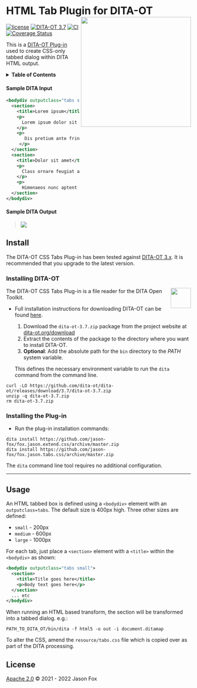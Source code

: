 # HTML Tab Plugin for DITA-OT [<img src="https://jason-fox.github.io/fox.jason.tabs.css/tabs.png" align="right" width="300">](http://tabsdita-ot.rtfd.io/)

[![license](https://img.shields.io/github/license/jason-fox/fox.jason.tabs.css.svg)](http://www.apache.org/licenses/LICENSE-2.0)
[![DITA-OT 3.7](https://img.shields.io/badge/DITA--OT-3.7-blue.svg)](http://www.dita-ot.org/3.7)
[![CI](https://github.com/jason-fox/fox.jason.tabs.css/workflows/CI/badge.svg)](https://github.com/jason-fox/fox.jason.tabs.css/actions?query=workflow%3ACI)
[![Coverage Status](https://coveralls.io/repos/github/jason-fox/fox.jason.tabs.css/badge.svg?branch=master)](https://coveralls.io/github/jason-fox/fox.jason.tabs.css?branch=master)

This is a [DITA-OT Plug-in](https://www.dita-ot.org/plugins) used to create CSS-only tabbed dialog within DITA HTML output.

<details>
<summary><strong>Table of Contents</strong></summary>

-   [Background](#background)
-   [Install](#install)
    -   [Installing DITA-OT](#installing-dita-ot)
    -   [Installing the Plug-in](#installing-the-plug-in)
-   [Usage](#usage)
-   [License](#license)

</details>


#### Sample DITA Input

```xml
<bodydiv outputclass="tabs small">
  <section>
    <title>Lorem ipsum</title>
    <p>
      Lorem ipsum dolor sit amet consectetur adipiscing, elit malesuada ligula vehicula netus sollicitudin sociis, feugiat scelerisque luctus parturient pharetra.
    </p>
    <p>
       Dis pretium ante fringilla nunc velit nisi risus primis felis vel, venenatis auctor nascetur viverra non sagittis habitant condimentum integer. Himenaeos iaculis placerat neque nisl sodales faucibus ut porttitor maecenas et quam posuere mauris, venenatis tortor scelerisque suspendisse magna malesuada rhoncus commodo feugiat pretium urna just
     </p>
  </section>
  <section>
    <title>Dolor sit amet</title>
    <p>
      Class ornare feugiat arcu parturient lacus mollis purus at, primis turpis morbi libero ultricies hendrerit. Volutpat sed ullamcorper bibendum mi sagittis ultricies ridiculus sociis nam, dapibus proin curae odio lacus est dignissim ad, commodo ornare nec phasellus condimentum laoreet vehicula porttitor.
    </p>
    <p>
      Himenaeos nunc aptent massa ridiculus auctor nisi pellentesque maecenas a eleifend, fermentum fringilla semper nam viverra vivamus velit metus in posuere, conubia tellus venenatis rutrum proin erat enim mi libero.</p>
  </section>
</bodydiv>
```

#### Sample DITA Output

> ![](https://jason-fox.github.io/fox.jason.tabs.css/tabbed.png)

## Install

The DITA-OT CSS Tabs Plug-in has been tested against [DITA-OT 3.x](http://www.dita-ot.org/download). It is recommended
that you upgrade to the latest version.

### Installing DITA-OT

<a href="https://www.dita-ot.org"><img src="https://www.dita-ot.org/images/dita-ot-logo.svg" align="right" height="55"></a>

The DITA-OT CSS Tabs Plug-in is a file reader for the DITA Open Toolkit.

-   Full installation instructions for downloading DITA-OT can be found
    [here](https://www.dita-ot.org/3.7/topics/installing-client.html).

    1.  Download the `dita-ot-3.7.zip` package from the project website at
        [dita-ot.org/download](https://www.dita-ot.org/download)
    2.  Extract the contents of the package to the directory where you want to install DITA-OT.
    3.  **Optional**: Add the absolute path for the `bin` directory to the _PATH_ system variable.

    This defines the necessary environment variable to run the `dita` command from the command line.

```console
curl -LO https://github.com/dita-ot/dita-ot/releases/download/3.7/dita-ot-3.7.zip
unzip -q dita-ot-3.7.zip
rm dita-ot-3.7.zip
```

### Installing the Plug-in

-   Run the plug-in installation commands:

```console
dita install https://github.com/jason-fox/fox.jason.extend.css/archive/master.zip
dita install https://github.com/jason-fox/fox.jason.tabs.css/archive/master.zip
```

The `dita` command line tool requires no additional configuration.

---


## Usage

An HTML tabbed box is defined using a `<bodydiv>` element with an `outputclass=tabs`. The default size is 400px high. Three other sizes are defined:

-   `small` - 200px
-   `medium` - 600px
-   `large` - 1000px

For each tab, just place a `<section>` element with a `<title>` within the `<bodydiv>` as shown:

```xml
<bodydiv outputclass="tabs small">
  <section>
    <title>Title goes here</title>
    <p>Body text goes here</p>
  </section>
  ... etc
</bodydiv>
```


When running an HTML based transform, the section will be transformed into a tabbed dialog. e.g.:

```console
PATH_TO_DITA_OT/bin/dita -f html5 -o out -i document.ditamap
```

To alter the CSS, amend the `resource/tabs.css` file which is copied over as part of the DITA processing.


## License

[Apache 2.0](LICENSE) © 2021 - 2022 Jason Fox
